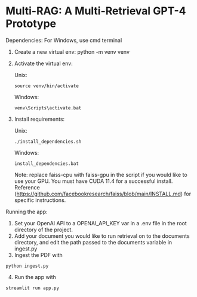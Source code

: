 # Multi-RAG: A Multi-Retrieval GPT-4 Prototype

Dependencies:
For Windows, use cmd terminal
1. Create a new virtual env: python -m venv venv
2. Activate the virtual env: 
   
   Unix: 
   ```
   source venv/bin/activate
   ```
   Windows: 
   ```
   venv\Scripts\activate.bat
   ```
3. Install requirements: 
   
   Unix:
   ```
   ./install_dependencies.sh
   ```
   Windows:
   ```
   install_dependencies.bat
   ```
   Note: replace faiss-cpu with faiss-gpu in the script if you would like to use your GPU. You must have CUDA 11.4 for a successful install. Reference (https://github.com/facebookresearch/faiss/blob/main/INSTALL.md) for specific instructions.

Running the app:
1. Set your OpenAI API to a OPENAI_API_KEY var in a .env file in the root directory of the project.
2. Add your document you would like to run retrieval on to the documents directory, and edit the path passed to the documents variable in ingest.py
3. Ingest the PDF with 
```
python ingest.py
```
4. Run the app with 
```
streamlit run app.py
```